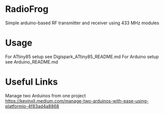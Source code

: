 # RadioFrog
Simple arduino-based RF transmitter and receiver using 433 MHz modules

# Usage
For ATtiny85 setup see Digispark_ATtiny85_README.md
For Arduino setup see Arduino_README.md

# Useful Links

Manage two Arduinos from one project
https://kevinxli.medium.com/manage-two-arduinos-with-ease-using-platformio-4f83ad4a8868
